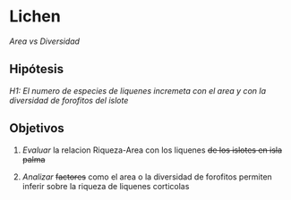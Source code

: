 # Lichen
*Area vs Diversidad*

## Hipótesis
*H1: El numero de especies de liquenes incremeta con el area y con la diversidad de forofitos del islote*

## Objetivos
1. *Evaluar* la relacion Riqueza-Area con los liquenes ~~de los islotes en isla palma~~

2. *Analizar* ~~factores~~ como el area o la diversidad de forofitos permiten inferir sobre la riqueza de liquenes corticolas
